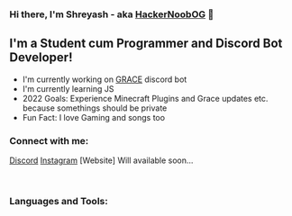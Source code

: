### Hi there, I'm Shreyash - aka [HackerNoobOG]() 👋

## I'm a Student cum Programmer and Discord Bot Developer!
- I'm currently working on [GRACE](https://github.com/TheRealShreyash/GRACE) discord bot
- I'm currently learning JS
- 2022 Goals: Experience Minecraft Plugins and Grace updates etc. because somethings should be private
- Fun Fact: I love Gaming and songs too

### Connect with me:

[Discord](https://dsc.gg/elice-server)
[Instagram](https://instagram.com/thereal_shreyash)
[Website] Will available soon...

<br />

### Languages and Tools:

